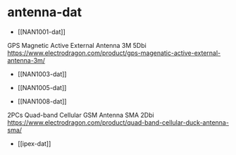 
# antenna-dat

- [[NAN1001-dat]]

GPS Magnetic Active External Antenna 3M 5Dbi
https://www.electrodragon.com/product/gps-magenatic-active-external-antenna-3m/

- [[NAN1003-dat]]

- [[NAN1005-dat]]

- [[NAN1008-dat]]

2PCs Quad-band Cellular GSM Antenna SMA 2Dbi
https://www.electrodragon.com/product/quad-band-cellular-duck-antenna-sma/



- [[ipex-dat]]